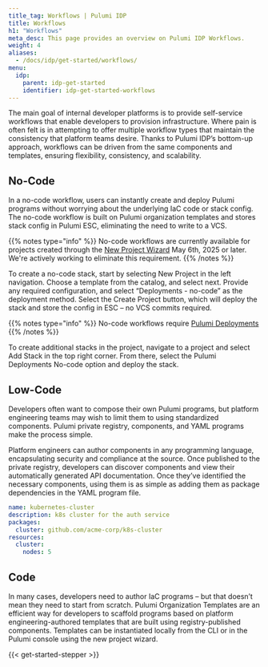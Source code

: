 ```yaml
---
title_tag: Workflows | Pulumi IDP
title: Workflows
h1: "Workflows"
meta_desc: This page provides an overview on Pulumi IDP Workflows.
weight: 4
aliases:
  - /docs/idp/get-started/workflows/
menu:
  idp:
    parent: idp-get-started
    identifier: idp-get-started-workflows
---
```

The main goal of internal developer platforms is to provide self-service workflows that enable developers to provision infrastructure. Where pain is often felt is in attempting to offer multiple workflow types that maintain the consistency that platform teams desire. Thanks to Pulumi IDP’s bottom-up approach, workflows can be driven from the same components and templates, ensuring flexibility, consistency, and scalability.

## No-Code

In a no-code workflow, users can instantly create and deploy Pulumi programs without worrying about the underlying IaC code or stack config. The no-code workflow is built on Pulumi organization templates and stores stack config in Pulumi ESC, eliminating the need to write to a VCS.

{{% notes type="info" %}}
No-code workflows are currently available for projects created through the [New Project Wizard](/docs/pulumi-cloud/developer-platforms/new-project-wizard/) May 6th, 2025 or later. We're actively working to eliminate this requirement.
{{% /notes %}}

To create a no-code stack, start by selecting New Project in the left navigation. Choose a template from the catalog, and select next. Provide any required configuration, and select “Deployments - no-code” as the deployment method. Select the Create Project button, which will deploy the stack and store the config in ESC – no VCS commits required.

{{% notes type="info" %}}
No-code workflows require [Pulumi Deployments](/docs/pulumi-cloud/deployments/)
{{% /notes %}}

To create additional stacks in the project, navigate to a project and select Add Stack in the top right corner. From there, select the Pulumi Deployments No-code option and deploy the stack.

## Low-Code

Developers often want to compose their own Pulumi programs, but platform engineering teams may wish to limit them to using standardized components. Pulumi private registry, components, and YAML programs make the process simple.

Platform engineers can author components in any programming language, encapsulating security and compliance at the source. Once published to the private registry, developers can discover components and view their automatically generated API documentation. Once they’ve identified the necessary components, using them is as simple as adding them as package dependencies in the YAML program file.

```yaml
name: kubernetes-cluster
description: k8s cluster for the auth service
packages:
  cluster: github.com/acme-corp/k8s-cluster
resources:
  cluster:
    nodes: 5
```

## Code

In many cases, developers need to author IaC programs – but that doesn’t mean they need to start from scratch. Pulumi Organization Templates are an efficient way for developers to scaffold programs based on platform engineering-authored templates that are built using registry-published components. Templates can be instantiated locally from the CLI or in the Pulumi console using the new project wizard.

{{< get-started-stepper >}}

